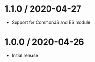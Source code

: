 1.1.0 / 2020-04-27
==================

  * Support for CommonJS and ES module

1.0.0 / 2020-04-26
==================

  * Initial release
